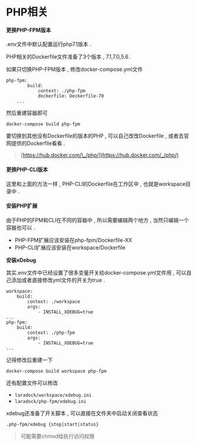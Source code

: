 # PHP相关

#### 更换PHP-FPM版本

.env文件中默认配置运行php7.1版本 .

PHP相关的Dockerfile文件准备了3个版本 , 7.1,7.0,5.6 .

如果只切换PHP-FPM版本 , 修改docker-compose.yml文件

```
php-fpm:
        build:
            context: ./php-fpm
            dockerfile: Dockerfile-70
    ...
```

然后重建容器即可

```
docker-compose build php-fpm
```

要切换到其他没有Dockerfile的版本的PHP , 可以自己改改Dockerfile , 或者去官网提供的Dockerfile看看 .

> [https://hub.docker.com/\_/php/](https://hub.docker.com/_/php/)

#### 更换PHP-CLI版本

这里和上面的方法一样 , PHP-CLI的Dockerfile在工作区中 , 也就是workspace目录中 . 

#### 安装PHP扩展

由于PHP的FPM和CLI在不同的容器中 , 所以需要编辑两个地方 , 当然只编辑一个容器也可以 .

* PHP-FPM扩展应该安装在php-fpm/Dockerfile-XX
* PHP-CLI扩展应该安装在workspace/Dockerfile

**安装xDebug**

其实.env文件中已经设置了很多变量开关给docker-compose.yml文件用 , 可以自己添加或者直接修改yml文件的开关为true . 

```
workspace:
    build:
        context: ./workspace
        args:
            - INSTALL_XDEBUG=true
...
php-fpm:
    build:
        context: ./php-fpm
        args:
            - INSTALL_XDEBUG=true
...
```

记得修改后重建一下

```
docker-compose build workspace php-fpm
```

还有配置文件可以修改

* `laradock/workspace/xdebug.ini`
* `laradock/php-fpm/xdebug.ini`

xdebug还准备了开关脚本 , 可以直接在文件夹中启动关闭查看状态

```
.php-fpm/xdebug {stop|start|status}
```

> 可能需要chmod给执行访问权限






